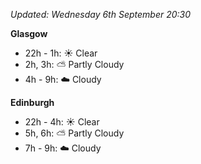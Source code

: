 *Updated: Wednesday 6th September 20:30*

**Glasgow**

* 22h - 1h: :sunny: Clear
* 2h, 3h: :partly_sunny: Partly Cloudy
* 4h - 9h: :cloud: Cloudy

**Edinburgh**

* 22h - 4h: :sunny: Clear
* 5h, 6h: :partly_sunny: Partly Cloudy
* 7h - 9h: :cloud: Cloudy
